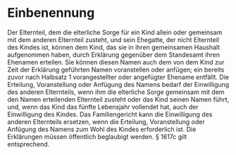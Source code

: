 # Einbenennung

Der Elternteil, dem die elterliche Sorge für ein Kind allein oder gemeinsam mit dem anderen Elternteil zusteht, und sein Ehegatte, der nicht Elternteil des Kindes ist, können dem Kind, das sie in ihren gemeinsamen Haushalt aufgenommen haben, durch Erklärung gegenüber dem Standesamt ihren Ehenamen erteilen. Sie können diesen Namen auch dem von dem Kind zur Zeit der Erklärung geführten Namen voranstellen oder anfügen; ein bereits zuvor nach Halbsatz 1 vorangestellter oder angefügter Ehename entfällt. Die Erteilung, Voranstellung oder Anfügung des Namens bedarf der Einwilligung des anderen Elternteils, wenn ihm die elterliche Sorge gemeinsam mit dem den Namen erteilenden Elternteil zusteht oder das Kind seinen Namen führt, und, wenn das Kind das fünfte Lebensjahr vollendet hat, auch der Einwilligung des Kindes. Das Familiengericht kann die Einwilligung des anderen Elternteils ersetzen, wenn die Erteilung, Voranstellung oder Anfügung des Namens zum Wohl des Kindes erforderlich ist. Die Erklärungen müssen öffentlich beglaubigt werden. § 1617c gilt entsprechend.